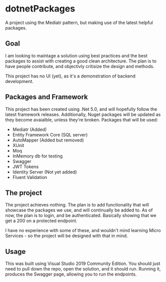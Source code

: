 # dotnetPackages
A project using the Mediatr pattern, but making use of the latest helpful packages.

## Goal
I am looking to maintage a solution using best practices and the best packages to assist with creating a good clean architecture. The plan is to have people contribute, and objectivly critisize the design and methods.

This project has no UI (yet), as it's a demonstration of backend development.

## Packages and Framework
This project has been created using .Net 5.0, and will hopefully follow the latest framework releases. Additionally, Nuget packages will be updated as they become avaialble, unless they're broken. Packages that will be used:

* Mediatr (Added)
* Entity Framework Core (SQL server)
* AutoMapper (Added but removed)
* XUnit
* Moq
* InMemory db for testing
* Swagger
* JWT Tokens
* Identity Server (Not yet added)
* Fluent Validation

## The project
The project achieves nothing. The plan is to add functionality that will showcase the packages we use, and will continually be added to. As of now, the plan is to login, and be authenticated. Basically showing that we get a 200 on a protected endpoint.

I have no experience with some of these, and wouldn't mind learning Micro Services - so the project will be designed with that in mind.

## Usage
This was built using Visual Studio 2019 Community Edition. You should just need to pull down the repo, open the solution, and it should run. Running it, produces the Swagger page, allowing you to run the endpoints.
